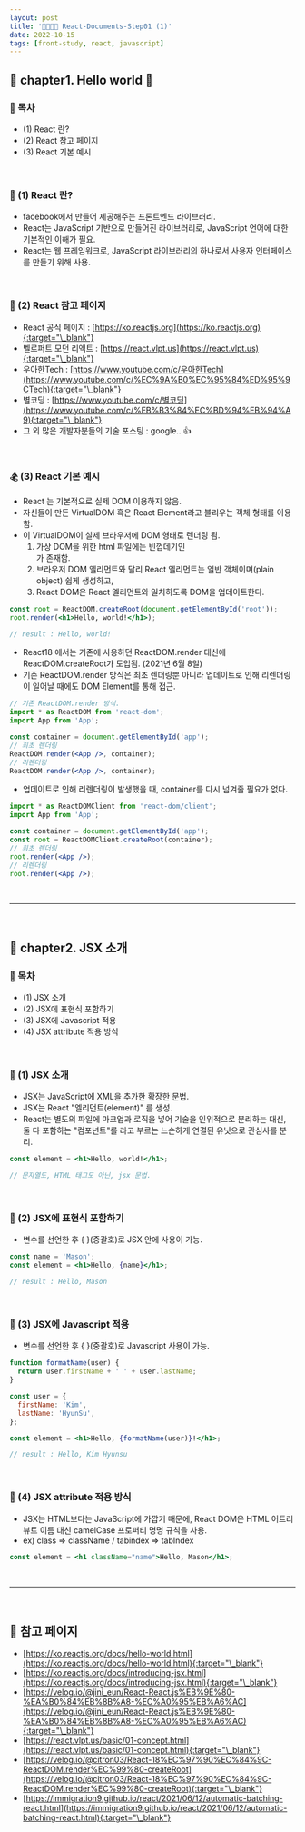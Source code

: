 ```yaml
---
layout: post
title: '👨‍👨‍👧‍👦 React-Documents-Step01 (1)'
date: 2022-10-15
tags: [front-study, react, javascript]
---
```


## 🚌 chapter1. Hello world 👋

### 📝 목차

- (1) React 란?
- (2) React 참고 페이지
- (3) React 기본 예시

<br/>

### 🧘 (1) React 란?

- facebook에서 만들어 제공해주는 프론트엔드 라이브러리.
- React는 JavaScript 기반으로 만들어진 라이브러리로, JavaScript 언어에 대한 기본적인 이해가 필요.
- React는 웹 프레임워크로, JavaScript 라이브러리의 하나로서 사용자 인터페이스를 만들기 위해 사용.

<br/>

### 🔦 (2) React 참고 페이지

- React 공식 페이지 : [https://ko.reactjs.org](https://ko.reactjs.org){:target="\_blank"}
- 벨로퍼트 모던 리액트 : [https://react.vlpt.us](https://react.vlpt.us){:target="\_blank"}
- 우아한Tech : [https://www.youtube.com/c/우아한Tech](https://www.youtube.com/c/%EC%9A%B0%EC%95%84%ED%95%9CTech){:target="\_blank"}
- 별코딩 : [https://www.youtube.com/c/별코딩](https://www.youtube.com/c/%EB%B3%84%EC%BD%94%EB%94%A9){:target="\_blank"}
- 그 외 많은 개발자분들의 기술 포스팅 : google.. 👍

<br/>

### 🏂 (3) React 기본 예시

- React 는 기본적으로 실제 DOM 이용하지 않음.
- 자신들이 만든 VirtualDOM 혹은 React Element라고 불리우는 객체 형태를 이용함.
- 이 VirtualDOM이 실제 브라우저에 DOM 형태로 렌더링 됨.
  1. 가상 DOM을 위한 html 파일에는 빈껍데기인 <span class="fc-point"><div id="root"></div></span> 가 존재함.
  2. 브라우저 DOM 엘리먼트와 달리 React 엘리먼트는 일반 객체이며(plain object) 쉽게 생성하고,
  3. React DOM은 React 엘리먼트와 일치하도록 DOM을 업데이트한다.

```jsx
const root = ReactDOM.createRoot(document.getElementById('root'));
root.render(<h1>Hello, world!</h1>);

// result : Hello, world!
```

- React18 에서는 기존에 사용하던 <span class="fc-point">ReactDOM.render</span> 대신에 <span class="fc-point">ReactDOM.createRoot</span>가 도입됨. (2021년 6월 8일)
- 기존 <span class="fc-point">ReactDOM.render</span> 방식은 최초 렌더링뿐 아니라 업데이트로 인해 리렌더링이 일어날 때에도 <span class="fc-point">DOM Element</span>를 통해 접근.

```jsx
// 기존 ReactDOM.render 방식.
import * as ReactDOM from 'react-dom';
import App from 'App';

const container = document.getElementById('app');
// 최초 렌더링
ReactDOM.render(<App />, container);
// 리렌더링
ReactDOM.render(<App />, container);
```

- 업데이트로 인해 리렌더링이 발생했을 때, container를 다시 넘겨줄 필요가 없다.

```jsx
import * as ReactDOMClient from 'react-dom/client';
import App from 'App';

const container = document.getElementById('app');
const root = ReactDOMClient.createRoot(container);
// 최초 렌더링
root.render(<App />);
// 리렌더링
root.render(<App />);
```

<br/>

---

<br/>

## 🚌 chapter2. JSX 소개

### 📝 목차

- (1) JSX 소개
- (2) JSX에 표현식 포함하기
- (3) JSX에 Javascript 적용
- (4) JSX attribute 적용 방식

<br/>

### 🎉 (1) JSX 소개

- JSX는 <span class="fc-point">J</span>ava<span class="fc-point">S</span>cript에 <span class="fc-point">X</span>ML을 추가한 확장한 문법.
- JSX는 React "엘리먼트(element)" 를 생성.
- React는 별도의 파일에 마크업과 로직을 넣어 기술을 인위적으로 분리하는 대신, 둘 다 포함하는 "컴포넌트"를 라고 부르는 느슨하게 연결된 유닛으로 관심사를 분리.

```jsx
const element = <h1>Hello, world!</h1>;

// 문자열도, HTML 태그도 아닌, jsx 문법.
```

<br/>

### 🔬 (2) JSX에 표현식 포함하기

- 변수를 선언한 후 { }(중괄호)로 JSX 안에 사용이 가능.

```jsx
const name = 'Mason';
const element = <h1>Hello, {name}</h1>;

// result : Hello, Mason
```

<br/>

### 🏃 (3) JSX에 Javascript 적용

- 변수를 선언한 후 { }(중괄호)로 Javascript 사용이 가능.

```jsx
function formatName(user) {
  return user.firstName + ' ' + user.lastName;
}

const user = {
  firstName: 'Kim',
  lastName: 'HyunSu',
};

const element = <h1>Hello, {formatName(user)}!</h1>;

// result : Hello, Kim Hyunsu
```

<br/>

### 🧥 (4) JSX attribute 적용 방식

- JSX는 HTML보다는 JavaScript에 가깝기 때문에, React DOM은 HTML 어트리뷰트 이름 대신 camelCase 프로퍼티 명명 규칙을 사용.
- ex) class => className / tabindex => tabIndex

```jsx
const element = <h1 className="name">Hello, Mason</h1>;
```

<br/>

---

<br/>

## 🎫 참고 페이지

- [https://ko.reactjs.org/docs/hello-world.html](https://ko.reactjs.org/docs/hello-world.html){:target="\_blank"}
- [https://ko.reactjs.org/docs/introducing-jsx.html](https://ko.reactjs.org/docs/introducing-jsx.html){:target="\_blank"}
- [https://velog.io/@jini_eun/React-React.js%EB%9E%80-%EA%B0%84%EB%8B%A8-%EC%A0%95%EB%A6%AC](https://velog.io/@jini_eun/React-React.js%EB%9E%80-%EA%B0%84%EB%8B%A8-%EC%A0%95%EB%A6%AC){:target="\_blank"}
- [https://react.vlpt.us/basic/01-concept.html](https://react.vlpt.us/basic/01-concept.html){:target="\_blank"}
- [https://velog.io/@citron03/React-18%EC%97%90%EC%84%9C-ReactDOM.render%EC%99%80-createRoot](https://velog.io/@citron03/React-18%EC%97%90%EC%84%9C-ReactDOM.render%EC%99%80-createRoot){:target="\_blank"}
- [https://immigration9.github.io/react/2021/06/12/automatic-batching-react.html](https://immigration9.github.io/react/2021/06/12/automatic-batching-react.html){:target="\_blank"}
  <br/>
